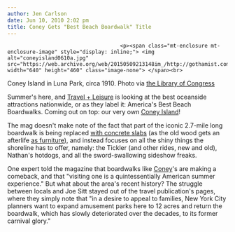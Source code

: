```yaml
---
author: Jen Carlson
date: Jun 10, 2010 2:02 pm
title: Coney Gets "Best Beach Boardwalk" Title
---
```


	
										<p><span class="mt-enclosure mt-enclosure-image" style="display: inline;"> <img alt="coneyisland0610a.jpg" src="https://web.archive.org/web/20150509213148im_/http://gothamist.com/attachments/arts_jen/coneyisland0610a.jpg" width="640" height="460" class="image-none"> </span><br>
<span class="photo_caption">Coney Island in Luna Park, circa 1910. Photo via <a href="https://web.archive.org/web/20150509213148/http://www.flickr.com/photos/library_of_congress/2163524754/">the Library of Congress</a></span></p>

<p>Summer&apos;s here, and <a href="https://web.archive.org/web/20150509213148/http://www.travelandleisure.com/articles/americas-best-beach-boardwalks/1">Travel + Leisure</a> is looking at the best oceanside attractions nationwide, or as they label it: America&apos;s Best Beach Boardwalks. Coming out on top: our very own <a href="https://web.archive.org/web/20150509213148/http://www.travelandleisure.com/articles/americas-best-beach-boardwalks/2">Coney Island</a>!</p>

<p>The mag doesn&apos;t make note of the fact that part of the iconic 2.7-mile long boardwalk is being replaced <a href="https://web.archive.org/web/20150509213148/http://gothamist.com/2010/04/21/coney_island_boardwalk_to_become_co.php">with concrete slabs</a> (as the old wood gets an afterlife <a href="https://web.archive.org/web/20150509213148/http://gothamist.com/2010/05/03/coney_island_boardwalk_becomes_furn.php">as furniture</a>), and instead focuses on all the shiny things the shoreline has to offer, namely: the Tickler (and other rides, new and old), Nathan&apos;s hotdogs, and all the sword-swallowing sideshow freaks. </p>

<p>One expert told the magazine that boardwalks like <a href="https://web.archive.org/web/20150509213148/http://gothamist.com/tags/coneyisland">Coney</a>&apos;s are making a comeback, and that &quot;visiting one is a quintessentially American summer experience.&quot; But what about the area&apos;s recent history? The struggle between locals and Joe Sitt stayed out of the travel publication&apos;s pages, where they simply note that &quot;in a desire to appeal to families, New York City planners want to expand amusement parks here to 12 acres and return the boardwalk, which has slowly deteriorated over the decades, to its former carnival glory.&quot;</p>					
										
									
				